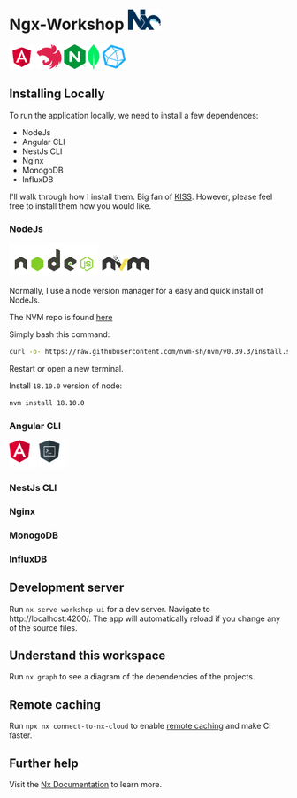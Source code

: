 # Ngx-Workshop <a href="https://nx.dev" target="_blank"><img src="images/nx-logo.png" height="37"></a>

<a href="https://angular.io/" target="_blank"><img src="images/angular-logo.svg" height="45" alt="Angular" /></a>
<a href="http://nestjs.com/" target="blank"><img src="images/nestjs-logo.svg" height="45" alt="Nest Js" /></a>
<a href="https://www.nginx.com/" target="blank"><img src="images/nginx-logo.svg" height="45" alt="Nginx" /></a>
<a href="https://www.mongodb.com" target="_blank"><img src="images/mongodb-logo.png" height="45" alt="MongoDB" ></a>
<a href="https://www.influxdata.com/" target="_blank"><img src="images/influxdb-logo.svg" height="45" alt="MongoDB" ></a>


## Installing Locally
To run the application locally, we need to install a few dependences:
<ul>
  <li>NodeJs</li>
  <li>Angular CLI</li>
  <li>NestJs CLI</li>
  <li>Nginx</li>
  <li>MonogoDB</li>
  <li>InfluxDB</li>
</ul>

I'll walk through how I install them. Big fan of <a href="https://en.wikipedia.org/wiki/KISS_principle" target="_blank">KISS</a>. However, please feel free to install them how you would like.

### NodeJs
<a href="https://github.com/nodejs/node"><img alt="nodejs" src="images/nodejs-logo.svg" height="60" /></a>
<a href="https://github.com/nvm-sh/logos"><img alt="nvm" src="images/nvm-logo.svg" height="40" /></a>

Normally, I use a node version manager for a easy and quick install of NodeJs.

The NVM repo is found <a href="https://github.com/nvm-sh/nvm" target="_blank">here</a>

Simply bash this command:

```sh
curl -o- https://raw.githubusercontent.com/nvm-sh/nvm/v0.39.3/install.sh | bash
```
Restart or open a new terminal.

Install ```18.10.0``` version of node:

```sh
nvm install 18.10.0
```

### Angular CLI

<a href="https://github.com/nodejs/node"><img alt="nodejs" src="images/angular-logo-2.svg" height="50" /></a>
<a href="https://github.com/nvm-sh/logos"><img alt="nvm" src="images/cli-logo.svg" width="50" /></a>

### NestJs CLI

### Nginx

### MonogoDB

### InfluxDB


## Development server

Run `nx serve workshop-ui` for a dev server. Navigate to http://localhost:4200/. The app will automatically reload if you change any of the source files.

## Understand this workspace

Run `nx graph` to see a diagram of the dependencies of the projects.

## Remote caching

Run `npx nx connect-to-nx-cloud` to enable [remote caching](https://nx.app) and make CI faster.

## Further help

Visit the [Nx Documentation](https://nx.dev) to learn more.
